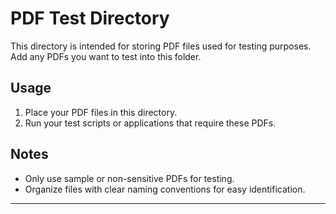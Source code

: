 # PDF Test Directory

This directory is intended for storing PDF files used for testing purposes.  
Add any PDFs you want to test into this folder.

## Usage

1. Place your PDF files in this directory.
2. Run your test scripts or applications that require these PDFs.

## Notes

- Only use sample or non-sensitive PDFs for testing.
- Organize files with clear naming conventions for easy identification.

---